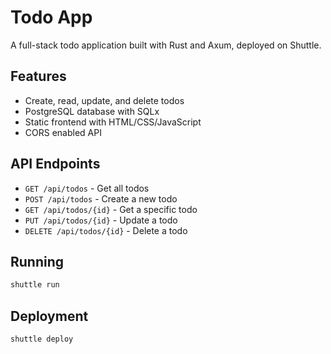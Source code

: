 # Todo App

A full-stack todo application built with Rust and Axum, deployed on Shuttle.

## Features

- Create, read, update, and delete todos
- PostgreSQL database with SQLx
- Static frontend with HTML/CSS/JavaScript
- CORS enabled API

## API Endpoints

- `GET /api/todos` - Get all todos
- `POST /api/todos` - Create a new todo
- `GET /api/todos/{id}` - Get a specific todo
- `PUT /api/todos/{id}` - Update a todo
- `DELETE /api/todos/{id}` - Delete a todo

## Running

```bash
shuttle run
```

## Deployment

```bash
shuttle deploy
```
